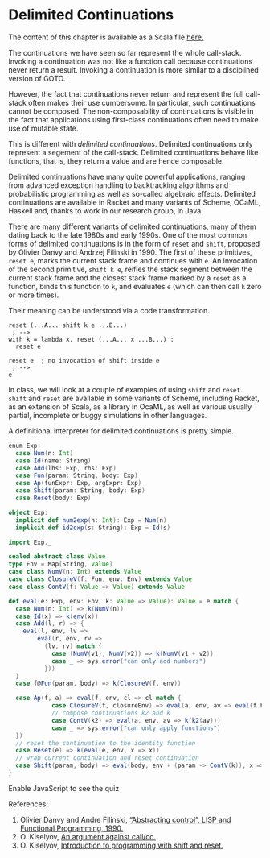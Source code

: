 # Delimited Continuations

The content of this chapter is available as a Scala file [here.](./shift-reset.scala)


The continuations we have seen so far represent the whole call-stack. Invoking a continuation
was not like a function call because continuations never return a result. Invoking
a continuation is more similar to a disciplined version of GOTO.

However, the fact that continuations never return and represent the full call-stack often
makes their use cumbersome. In particular, such continuations cannot be composed. The
non-composability of continuations is visible in the fact that applications using
first-class continuations often need to make use of mutable state.

This is different with _delimited continuations_. Delimited continuations only represent
a segement of the call-stack. Delimited continuations
behave like functions, that is, they return a value and are hence composable.

Delimited continuations have many quite powerful applications, ranging from advanced exception handling
to backtracking algorithms and probabilistic programming as well as so-called algebraic effects.
Delimited continuations are available in Racket and many variants of Scheme, OCaML, Haskell and,
thanks to work in our research group, in Java.

There are many different variants of delimited continuations, many of them dating back to the late 1980s and
early 1990s. One of the most common forms of delimited continuations is in the form of `reset` and `shift`,
proposed by Olivier Danvy and Andrzej Filinski in 1990. The first of these primitives, `reset e`, marks the
current stack frame and continues with `e`. An invocation of the second primitive, `shift k e`, reifies the
stack segment between the current stack frame and the closest stack frame marked by a `reset` as a function,
binds this function to `k`, and evaluates `e` (which can then call `k` zero or more times).

Their meaning can be understood via a code transformation.

```
reset (...A... shift k e ...B...)
 ; -->
with k = lambda x. reset (...A... x ...B...) :
  reset e

reset e  ; no invocation of shift inside e
 ; -->
e
```

In class, we will look at a couple of examples of using `shift` and `reset`. `shift` and `reset` are available
in some variants of Scheme, including Racket, as an extension of Scala, as a library in OcaML, as well
as various usually partial, incomplete or buggy simulations in other languages.

A definitional interpreter for delimited continuations is pretty simple.

```scala mdoc
enum Exp:
  case Num(n: Int)
  case Id(name: String)
  case Add(lhs: Exp, rhs: Exp)
  case Fun(param: String, body: Exp)
  case Ap(funExpr: Exp, argExpr: Exp)
  case Shift(param: String, body: Exp)
  case Reset(body: Exp)

object Exp:
  implicit def num2exp(n: Int): Exp = Num(n)
  implicit def id2exp(s: String): Exp = Id(s)
```

```scala mdoc:invisible
import Exp._
```

```scala mdoc
sealed abstract class Value
type Env = Map[String, Value]
case class NumV(n: Int) extends Value
case class ClosureV(f: Fun, env: Env) extends Value
case class ContV(f: Value => Value) extends Value

def eval(e: Exp, env: Env, k: Value => Value): Value = e match {
  case Num(n: Int) => k(NumV(n))
  case Id(x) => k(env(x))
  case Add(l, r) => {
    eval(l, env, lv =>
        eval(r, env, rv =>
          (lv, rv) match {
            case (NumV(v1), NumV(v2)) => k(NumV(v1 + v2))
            case _ => sys.error("can only add numbers")
          }))
  }
  case f@Fun(param, body) => k(ClosureV(f, env))

  case Ap(f, a) => eval(f, env, cl => cl match {
            case ClosureV(f, closureEnv) => eval(a, env, av => eval(f.body, closureEnv + (f.param -> av), k))
            // compose continuations k2 and k
            case ContV(k2) => eval(a, env, av => k(k2(av)))
            case _ => sys.error("can only apply functions")
  })
  // reset the continuation to the identity function
  case Reset(e) => k(eval(e, env, x => x))
  // wrap current continuation and reset continuation
  case Shift(param, body) => eval(body, env + (param -> ContV(k)), x => x)
}
```

<!-- prevent questionnaire from showing up if there is no javascript enabled-->
<noscript><style>questionnaire { display: none; }</style></noscript>
<!-- warning for user - feel free to leave out or customize -->
<noscript><div>Enable JavaScript to see the quiz</div></noscript>

<questionnaire language="en">
  <question type="singlechoice">
    What is the part of the computation captured by <code class="language-scala">Shift</code>
    in the following expression?
    <pre><code class="language-scala">
  Add(3,
    Reset(Add(1,
      Shift("k", Add(4, Ap("k", 2))))))
    </code></pre>
    <solution>
      <code class="language-scala">
      Add(1, -)
      </code>
    </solution>
    <distractor>
      <code class="language-scala">
      Add(3, -)
      </code>
      <explanation>The part inside of <code class="language-scala">Reset</code> is captured.</explanation>
    </distractor>
    <distractor>
      <code class="language-scala">
      Add(3, Add(1, -)
      </code>
      <explanation>Only the part inside of <code class="language-scala">Reset</code> is captured.</explanation>
    </distractor>
    <distractor>
      <code class="language-scala">
      Add(4, -)
      </code>
      <explanation>The part outside of <code class="language-scala">Shift</code> is captured.</explanation>
    </distractor>
  </question>
  <question type="singlechoice">
    What is the result of evaluating the following expression?
    <pre><code class="language-scala">
  Add(
    Reset(Add(2,
      Shift("k", Add(Ap("k", 1), Ap("k", 3))))),  
    5)
    </code></pre>
    <distractor>
      <code class="language-scala">
      Num(8)
      </code>
      <explanation>The part outside of <code class="language-scala">Reset</code> is not discarded.</explanation>
    </distractor>
    <solution>
      <code class="language-scala">
      Num(13)
      </code>
    </solution>
    <distractor>
      <code class="language-scala">
      Num(18)
      </code>
      <explanation>The part outside of <code class="language-scala">Reset</code> is not captured.</explanation>
    </distractor>
    <distractor>
      <code class="language-scala">
      sys.error("can only add numbers")
      </code>
      <explanation>Applying the captured continuation to a number results in a number.</explanation>
    </distractor>
  </question>
</questionnaire>

References:

  1) Olivier Danvy and Andre Filinski, [“Abstracting control”, LISP and Functional Programming, 1990.](https://dl.acm.org/doi/10.1145/91556.91622)
  2) O. Kiselyov, [An argument against call/cc.](http://okmij.org/ftp/continuations/against-callcc.html)
  3) O. Kiselyov, [Introduction to programming with shift and reset.](http://okmij.org/ftp/continuations/#tutorial)
